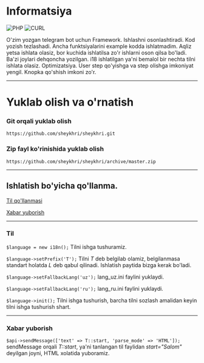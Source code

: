 # Informatsiya

![PHP](https://img.shields.io/badge/php-%3E%3D7.0-8892bf.svg)
![CURL](https://img.shields.io/badge/cURL-required-green.svg)

O'zim yozgan telegram bot uchun Framework. Ishlashni osonlashtiradi. Kod yozish tezlashadi. Ancha funktsiyalarini example kodda ishlatmadim. Aqliz yetsa ishlata olasiz, bor kuchida ishlatilsa zo'r ishlarni oson qilsa bo'ladi. Ba'zi joylari dehqoncha yozilgan.  i18 ishlatilgan ya'ni bemalol bir nechta tilni ishlata olasiz. Optimizatsiya. User step qo'yishga va step olishga imkoniyat yengil. Knopka qo'shish imkoni zo'r.

-------

# Yuklab olish va o'rnatish
### Git orqali yuklab olish
```https://github.com/sheykhri/sheykhri.git```
### Zip fayl ko'rinishida yuklab olish
```https://github.com/sheykhri/sheykhri/archive/master.zip```

-------

## Ishlatish bo'yicha qo'llanma.
[Til qo'llanmasi](#til)

[Xabar yuborish](#xabar-yuborish)

-------
### **Til**
```$language = new i18n();```
Tilni ishga tushuramiz.

```$language->setPrefix('T');```
Tilni *T* deb belgilab olamiz, belgilanmasa standart holatda *L* deb qabul qilinadi. Ishlatish paytida bizga kerak bo'ladi.

```$language->setFallbackLang('uz');```
lang_uz.ini faylini yuklaydi.

```$language->setFallbackLang('ru');```
lang_ru.ini faylini yuklaydi.

```$language->init();```
Tilni ishga tushurish, barcha tilni sozlash amalidan keyin tilni ishga tushurish shart.

-------
### **Xabar yuborish**
```$api->sendMessage(['text' => T::start, 'parse_mode' => 'HTML']);```
sendMessage orqali *T::start*, ya'ni tanlangan til faylidan *start="Salom"* deyilgan joyni, HTML xolatida yuboramiz.

